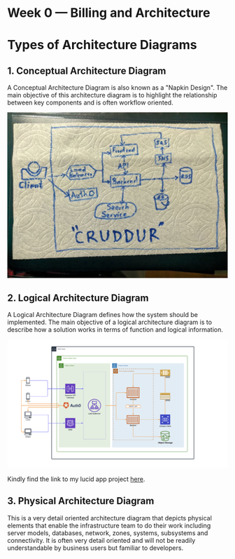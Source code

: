 # Week 0 — Billing and Architecture

# Types of Architecture Diagrams
## 1. Conceptual Architecture Diagram

A Conceptual Architecture Diagram is also known as a "Napkin Design". The main objective of this architecture diagram is to highlight the relationship between key components and is often workflow oriented.

![](../_docs/assets/ConceptualDesign.jpeg)

## 2. Logical Architecture Diagram

A Logical Architecture Diagram defines how the system should be implemented. The main objective of a logical architecture diagram is to describe how a solution works in terms of function and logical information.


![](../_docs/assets/LogicalArchitectureDiagram.png)

Kindly find the link to my lucid app project [here](https://lucid.app/lucidchart/958a9d75-c6e5-46ac-aa90-f3e5e8c5a2c3/edit?viewport_loc=-317%2C-326%2C2566%2C1498%2C0_0&invitationId=inv_a299805e-ef02-467d-9672-6a97eada16e0).

## 3. Physical Architecture Diagram

This is a very detail oriented architecture diagram that depicts physical elements that enable the infrastructure team to do their work including server models, databases, network, zones, systems, subsystems and connectivity. It is often very detail oriented and will not be readily understandable by business users but familiar to developers.
